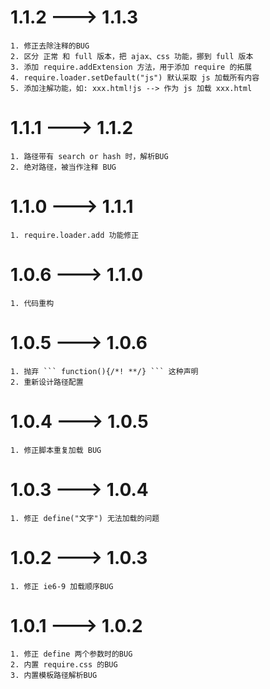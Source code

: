 # 1.1.2 ---> 1.1.3

    1. 修正去除注释的BUG
    2. 区分 正常 和 full 版本，把 ajax、css 功能，挪到 full 版本
    3. 添加 require.addExtension 方法，用于添加 require 的拓展
    4. require.loader.setDefault("js") 默认采取 js 加载所有内容
    5. 添加注解功能，如: xxx.html!js --> 作为 js 加载 xxx.html


# 1.1.1 ---> 1.1.2

    1. 路径带有 search or hash 时，解析BUG
    2. 绝对路径，被当作注释 BUG


# 1.1.0 ---> 1.1.1

    1. require.loader.add 功能修正


# 1.0.6 ---> 1.1.0

    1. 代码重构

# 1.0.5 ---> 1.0.6

    1. 抛弃 ``` function(){/*! **/} ``` 这种声明
    2. 重新设计路径配置

# 1.0.4 ---> 1.0.5

    1. 修正脚本重复加载 BUG

# 1.0.3 ---> 1.0.4

    1. 修正 define("文字") 无法加载的问题

# 1.0.2 ---> 1.0.3

    1. 修正 ie6-9 加载顺序BUG

# 1.0.1 ---> 1.0.2

    1. 修正 define 两个参数时的BUG
    2. 内置 require.css 的BUG
    3. 内置模板路径解析BUG
